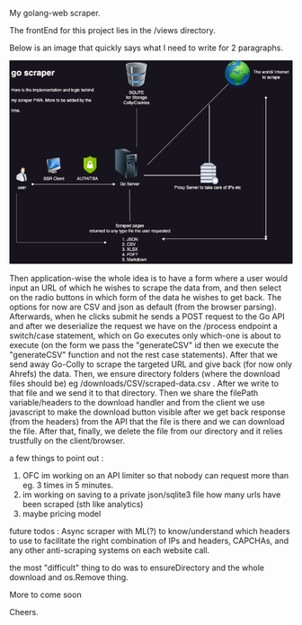 My golang-web scraper. 

The frontEnd for this project lies in the /views directory.

Below is an image that quickly says what I need to write for 2 paragraphs.

![Diagram of the PWA](https://github.com/georgekakarlis/go-scrape/blob/main/Diagram.png?raw=true)


Then application-wise the whole idea is to have a form where a user would input an URL of which he wishes to scrape the data from,
and then select on the radio buttons in which form of the data he wishes to get back. The options for now are CSV and json as default (from the browser parsing). Afterwards, when he clicks submit he sends a POST request to the Go API and after we deserialize the request we have on the /process endpoint a switch/case statement, which on Go executes only which-one is about to execute (on the form we pass the "generateCSV" id then we execute the "generateCSV" function and not the rest case statements). After that we send away Go-Colly to scrape the targeted URL and give back (for now only Ahrefs) the data. Then, we ensure directory folders (where the download files should be) eg /downloads/CSV/scraped-data.csv . After we write to that file and we send it to that directory. Then we share the filePath variable/headers to the download handler and from the client we use javascript to make the download button visible after we get back response (from the headers) from the API that the file is there and we can download the file. After that, finally, we delete the file from our directory and it relies trustfully on the client/browser. 

a few things to point out : 
1. OFC im working on an API limiter so that nobody can request more than eg. 3 times in 5 minutes.
2. im working on saving to a private json/sqlite3 file how many urls have been scraped (sth like analytics)
3. maybe pricing model


future todos : 
Async scraper with ML(?) to know/understand which headers to use to facilitate the right combination of IPs and headers, CAPCHAs, and any other anti-scraping systems on each website call.


the most "difficult" thing to do was to ensureDirectory and the whole download and os.Remove thing.

More to come soon

Cheers.